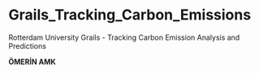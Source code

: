 # Grails_Tracking_Carbon_Emissions
Rotterdam University Grails - Tracking Carbon Emission Analysis and Predictions

**ÖMERİN AMK**
